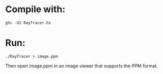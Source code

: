 # Compile with: 
    ghc -O2 RayTracer.hs
    
# Run: 
    ./RayTracer > image.ppm


Then open image.ppm in an image viewer that supports the PPM format.
